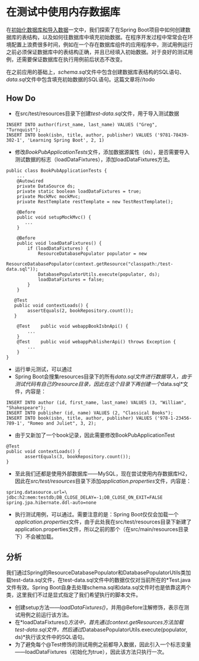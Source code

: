 # 在测试中使用内存数据库

在[初始化数据库和导入数据](http://www.jianshu.com/p/468a8fa752a7)一文中，我们探索了在Spring Boot项目中如何创建数据库的表结构，以及如何往数据库中填充初始数据。在程序开发过程中常常会在环境配置上浪费很多时间，例如在一个存在数据库组件的应用程序中，测试用例运行之前必须保证数据库中的表结构正确，并且已经填入初始数据。对于良好的测试用例，还需要保证数据库在执行用例前后状态不改变。

在之前应用的基础上，*schema.sql*文件中包含创建数据库表结构的SQL语句、*data.sql*文件中包含填充初始数据的SQL语句。这篇文章将//todo

## How Do

- 在src/test/resources目录下创建*test-data.sql*文件，用于导入测试数据

```
INSERT INTO author(first_name, last_name) VALUES ("Greg", "Turnquist");
INSERT INTO book(isbn, title, author, publisher) VALUES ('9781-78439-302-1', 'Learning Spring Boot', 2, 1)
```

- 修改*BookPubApplicationTests*文件，添加数据源属性（ds），是否需要导入测试数据的标志（loadDataFixtures），添加loadDataFixtures方法。

```
public class BookPubApplicationTests {
    ...
    @Autowired
    private DataSource ds;
    private static boolean loadDataFixtures = true;
    private MockMvc mockMvc;
    private RestTemplate restTemplate = new TestRestTemplate();

    @Before
    public void setupMockMvc() {
       ...
    }

    @Before
    public void loadDataFixtures() {
        if (loadDataFixtures) {
            ResourceDatabasePopulator populator = new
                    ResourceDatabasePopulator(context.getResource("classpath:/test-data.sql"));
            DatabasePopulatorUtils.execute(populator, ds);
            loadDataFixtures = false;
        }
    }

   @Test
   public void contextLoads() {
        assertEquals(2, bookRepository.count());
   }

    @Test    public void webappBookIsbnApi() {
        ...
    }
    @Test    public void webappPublisherApi() throws Exception {
        ...
    }
}
```

- 运行单元测试，可以通过
- Spring Boot会搜集resources目录下的所有*data.sql文件进行数据导入，由于测试代码有自己的resource目录，因此在这个目录下再创建一个*data.sql*文件，内容是：

```
INSERT INTO author (id, first_name, last_name) VALUES (3, "William", "Shakespeare");
INSERT INTO publisher (id, name) VALUES (2, "Classical Books");
INSERT INTO book(isbn, title, author, publisher) VALUES ('978-1-23456-789-1', "Romeo and Juliet", 3, 2);
```

- 由于又新加了一个book记录，因此需要修改BookPubApplicationTest

```
@Test
public void contextLoads() {
       assertEquals(3, bookRepository.count());
}
```

- 至此我们还都是使用外部数据库——MySQL，现在尝试使用内存数据库H2，因此在*src/test/resources*目录下添加*application.properties*文件，内容是：

```
spring.datasource.url=\  jdbc:h2:mem:testdb;DB_CLOSE_DELAY=-1;DB_CLOSE_ON_EXIT=FALSE
spring.jpa.hibernate.ddl-auto=none
```

- 执行测试用例，可以通过。需要注意的是：Spring Boot仅仅会加载一个*application.properties*文件，由于此处我在src/test/resources目录下新建了application.properties文件，所以之前的那个（在src/main/resources目录下）不会被加载。

## 分析

我们通过Spring的ResourceDatabasePopulator和DatabasePopulatorUtils类加载test-data.sql文件，在test-data.sql文件中的数据仅仅对当前所在的*Test.java文件有效。Spring Boot自身去处理schema.sql和data.sql文件时也是依靠这两个类，这里我们不过是显式指定了我们希望执行的脚本文件。

- 创建setup方法——*loadDataFixtures()*，并用@Before注解修饰，表示在测试用例之前运行该方法。
- 在*loadDataFixtures()*方法中，首先通过context.getResources方法加载test-data.sql文件，然后通过*DatabasePopulatorUtils.execute(populator, ds)*执行该文件中的SQL语句。
- 为了避免每个@Test修饰的测试用例之前都导入数据，因此引入一个标志变量——loadDataFixtures（初始化为true），因此该方法只执行一次。
